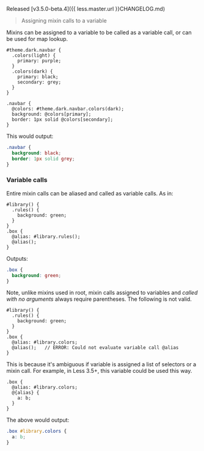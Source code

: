 Released [v3.5.0-beta.4]({{ less.master.url }}CHANGELOG.md)

> Assigning mixin calls to a variable

Mixins can be assigned to a variable to be called as a variable call, or can be used for map lookup.

```less
#theme.dark.navbar {
  .colors(light) {
    primary: purple;
  }
  .colors(dark) {
    primary: black;
    secondary: grey;
  }
}

.navbar {
  @colors: #theme.dark.navbar.colors(dark);
  background: @colors[primary];
  border: 1px solid @colors[secondary];
}
```

This would output:

```css
.navbar {
  background: black;
  border: 1px solid grey;
}
```

### Variable calls

Entire mixin calls can be aliased and called as variable calls. As in:

```less
#library() {
  .rules() {
    background: green;
  }
}
.box {
  @alias: #library.rules();
  @alias();
}
```
Outputs:
```css
.box {
  background: green;
}
```

Note, unlike mixins used in root, mixin calls assigned to variables and _called with no arguments_ always require parentheses. The following is not valid.

```less
#library() {
  .rules() {
    background: green;
  }
}
.box {
  @alias: #library.colors;
  @alias();   // ERROR: Could not evaluate variable call @alias
}
```

This is because it's ambiguous if variable is assigned a list of selectors or a mixin call. For example, in Less 3.5+, this variable could be used this way.

```less
.box {
  @alias: #library.colors;
  @{alias} {
    a: b;
  }
}
```
The above would output:
```css
.box #library.colors {
  a: b;
}
```
